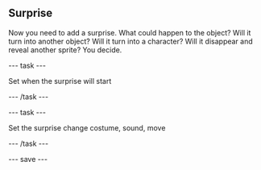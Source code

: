 ## Surprise

Now you need to add a surprise. What could happen to the object? Will it turn into another object? Will it turn into a character? Will it disappear and reveal another sprite? You decide.

--- task ---

Set when the surprise will start

--- /task ---


--- task ---

Set the surprise change costume, sound, move


--- /task ---

--- save ---